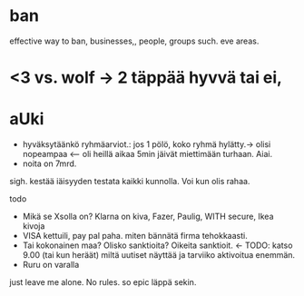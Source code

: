 # ban

effective way to ban, businesses,, people, groups such. eve areas.

# <3  vs. wolf  -> 2 täppää hyvvä tai ei, 

# aUki
- hyväksytäänkö ryhmäarviot.: jos 1 pölö, koko ryhmä hylätty.-> olisi nopeampaa <-- oli heillä aikaa 5min jäivät miettimään turhaan. Aiai.
- noita on 7mrd.

sigh. kestää iäisyyden testata kaikki kunnolla. Voi kun olis rahaa. 


todo

* Mikä se Xsolla on? Klarna on kiva, Fazer, Paulig, WITH secure, Ikea kivoja
* VISA kettuili, pay pal paha. miten bännätä firma tehokkaasti.
* Tai kokonainen maa? Olisko sanktioita? Oikeita sanktioit. <- TODO: katso 9.00 (tai kun heräät) miltä uutiset näyttää ja tarviiko aktivoitua enemmän.
* Ruru on varalla


just leave me alone. No rules. so epic läppä sekin.
